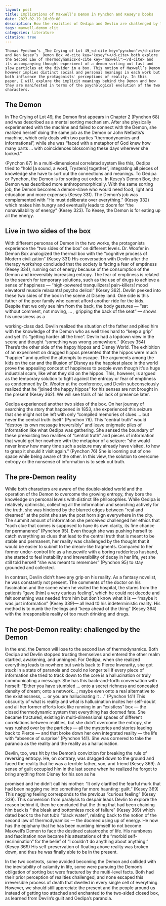 ```yaml
---
layout: post
title: Implications of Maxwell’s Demon in Pynchon and Kesey's books
date: 2023-02-19 16:00:00
description: How the realities of Oedipa and Devlin are challenged by the Demon
tags: maxwell-demon clit
categories: literature
citation: true
---
```


```
Thomas Pynchon’s _The Crying of Lot 49_<d-cite key="pynchon"></d-cite> and Ken Kesey’s _Demon Box_<d-cite key="kesey"></d-cite> both explore the Second Law of Thermodynamics<d-cite key="maxwell"></d-cite> and its accompanying thought experiment of a demon sorting out fast and slow particles at the divider in a box. This notion of Maxwell’s Demon however implies distinct social and personal meanings in each work but both influence the protagonists' perceptions of reality. In this paper, I will explore the implicit meanings behind the Demon and how they are manifested in terms of the psychological evolution of the two characters.
```

## The Demon

In The Crying of Lot 49, the Demon first appears in Chapter 2 (Pynchon 68) and was
described as a mental sorting mechanism. After she physically experimented with the
machine and failed to connect with the Demon, she realized herself doing the same job
as the Demon or John Nefastis’s machine, which only deals with two parties
“thermodynamics and informational”, while she was “faced with a metaphor of God
knew how many parts ... with coincidences blossoming these days wherever she looked.”

(Pynchon 87) In a multi-dimensional correlated system like this, Oedipa tried to “hold
[a sound, a word, Trystero] together”, integrating all pieces of knowledge she have to
sort out the connections and meanings. To Oedipa or Pynchon, the Demon is for sorting
out orders. In Kesey’s Demon Box, the Demon was described more
anthropomorphically. With the same sorting job, the Demon becomes a demon-slave
who would need food, light and education and more expenses (Kesey 331). The Demon’s
job was complemented with “He must deliberate over everything.” (Kesey 332) which
makes him hungry and eventually leads to doom for “the nonavailability of energy”
(Kesey 323). To Kesey, the Demon is for eating up all the energy.

## Live in two sides of the box

With different personas of Demon in the two works, the protagonists experience the
“two sides of the box” on different levels. Dr. Woofer in Demon Box analogized the
thermal box with the “cognitive process of Modern civilization” (Kesey 331) His
conversation with Devlin after the therapy workshop concluded that the society is facing
a fear of emptiness (Kesey 334), running out of energy because of the consumption of
the Demon and irreversibly increasing entropy. The fear of emptiness is related to the
search for temporary solutions, such as the use of drugs to achieve a sense of happiness
— “high-powered tranquilizers! pain-killers! mood elevators! muscle relaxants! psycho
delics!” (Kesey 362). Devlin peeked into these two sides of the box in the scene at
Disney land. One side is this father of the poor family who cannot afford another ride for
the kids. Despite that we only see him from the back, the body gestures — “sat without
comment, not moving, ... , gripping the back of the seat” — shows his uneasiness as a

working-class dad. Devlin realized the situation of the father and pitied him with the
knowledge of the Demon who as well tries hard to “keep a grip” and yet it's “getting
harder all the time”. Devlin had a topdown view in the scene and thought “something
was wrong somewhere.” (Kesey 354) There’s the other side of the happy hippos and
Disney World. The exhibition of an experiment on drugged hippos presented that the
hippos were much “happier” and quelled the attempts to escape. The arguments among
the kids on the car and the illusion of Disney as the happiest place in the world prove the
appealing concept of happiness to people even though it’s a huge industrial scam, like
what they did on the hippos. This, however, is argued as the temporary solution to fight
against the entropy or fear of emptiness as condemned by Dr. Woofer at the conference,
and Devlin subconsciously realized that he “joined the happy hippos” for his senses are
not brought in the present (Kesey 362). We will see trails of his lack of presence later.

Oedipa experienced another two sides of the box. On her journey of searching the story
that happened in 1853, she experienced this seizure that she might not be left with only
“compiled memories of clues ... but never the central truth itself” (Pynchon 76). This
“central truth” would “destroy its own message irreversibly” and leave enigmatic piles of
information like what Oedipa was gathering. She sensed the boundary of these
preexisting two realities of “central truth” and pieces of information that would get her
nowhere with the metaphor of a seizure: “she would never know how many time such a
seizure may already have visited, to how to grasp it should it visit again.” (Pynchon 76)
She is looming out of one space while being aware of the other. In this view, the solution
to overcome entropy or the nonsense of information is to seek out truth.

## The pre-Demon reality

While both characters are aware of the double-sided world and the operation of the
Demon to overcome the growing entropy, they bore the knowledge on personal levels
with distinct life philosophies. While Oedipa is relatively optimistic, collecting all the
information and searching actively for the truth, she was hindered by the blurred edges
between “real and dreamed” at the point she saw the post horn sign everywhere in the
city. The summit amount of information she perceived challenged her ethics that “each
clue that comes is supposed to have its own clarity, its fine chance for permanence”
(Pynchon 95). Even though she was pushing herself to catch everything as clues that
lead to the central truth that is meant to be stable and permanent, her reality was
challenged by the thought that it would be easier to submit to the dream-like fragments.
Compared to her former under-control life as a housewife with a boring rudderless
husband, she started to feel instability and irreversibility of decay in her life, yet she still
told herself “she was meant to remember” (Pynchon 95) to stay grounded and collected.

In contrast, Devlin didn’t have any grip on his reality. As a fantasy novelist, he was
constantly not present. The comments of the doctor on his fascination and the scene
when he visited the hospital, the stares from the patients “gave [him] a very curious
feeling”, which he could not decode and felt something was needed from him but don’t
know what it is — “maybe it was just information” (Kesey 339)— all lead t0 his
indeterministic reality. His method is to numb the feelings and “keep ahead of the
thing” (Kesey 364) with the irresponsible reality of too much drinking and drugs.

## The post-Demon reality: challenged by the Demon

In the end, the Demon will lose to the second law of thermodynamics. Both Oedipa and
Devlin stopped trusting themselves and entered the other realm startled, awakening,
and unhinged. For Oedipa, when she realized everything leads to nowhere but swirls
back to Pierce Inverarity, she got stuck in a state of paranoia and could no longer tell if
every piece of information she tried to track down to the core is a hallucination or truly
communicating a message. She has this back-and-forth conversation with herself:
“Either you have stumbled ... onto a secret richness and concealed density of dream;
onto a network...; maybe even onto a real alternative to the existlessness, ... or you are
hallucinating it ...” (Pynchon 141) This obscurity of what is reality and what is
hallucination incites her self-doubt and all her former efforts look like running in an
“existless” box — the closed thermodynamic system that everything has doomed fate.
She became fractured, existing in multi-dimensional spaces of different correlations
between realities, but she didn’t overcome the entropy, she was rushed over by the
particles — all the mysteries and stories leading back to Pierce — and that broke down
her own integrated reality — the life with “absence of surprise” (Pynchon 141). She was
cornered to take the paranoia as the reality and the reality as a hallucination.

Devlin, too, was hit by the Demon’s conviction for breaking the rule of reversing
entropy. He, on contrary, was dragged down to the ground and faced the reality that he
was a terrible father, son, and friend (Kesey 369). A sense of guilt occupied him in the
last scene when he realized he forgot to bring anything from Disney for his son as he

promised and he didn’t call his mother: “It only clarified the fearful murk that had been
nagging me into something far more haunting: guilt.” (Kesey 369) This nagging feeling
corresponds to the previous “curious feeling” (Kesey 339). This conversion from
paralysis to despair leads Devlin to explore the reason behind it, then he concluded that
the thing that had been chaining him back is “ the bleak and bottomless rock of failure”
(Kesey 369) which dated back to the hot tub’s “black water”, relating back to the notion
of the second law of thermodynamics — the doomed using up of energy. He now has the
epiphany that he has been numbing himself to not become Maxwell’s Demon to face the
destined catastrophe of life. His numbness and fascination now became his attestations
of the “morbid self-recrimination” for the belief of “I couldn't do anything about
anything.” (Kesey 369) His self-preservation of floating above reality was broken down,
and thus he was finally able to be in the present.

In the two contexts, some avoided becoming the Demon and collided with the
inevitability of calamity in life, some were pursuing the Demon’s obligation of sorting
but were fractured by the multi-level facts. Both had their prior perception of realities
challenged, and none escaped this irreversible process of death that dwelled in every
single cell of everything. However, we should still appreciate the present and the people
around us instead of getting too attached and enchanted to the two-sided closed box, as
learned from Devlin’s guilt and Oedipa’s paranoia.
